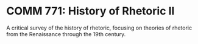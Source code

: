 # COMM 771: History of Rhetoric II

A critical survey of the history of rhetoric, focusing on theories of rhetoric from the Renaissance through the 19th century.